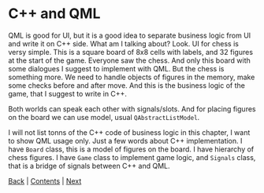# C\+\+ and QML

QML is good for UI, but it is a good idea to separate business logic from UI and write it on
C\+\+ side. What am I talking about? Look. UI for chess is versy simple. This is a square
board of 8x8 cells with labels, and 32 figures at the start of the game. Everyone saw the chess.
And only this board with some dialogues I suggest to implement with QML. But the chess is something
more. We need to handle objects of figures in the memory, make some checks before and after move.
And this is the business logic of the game, that I suggest to write in C\+\+.

Both worlds can speak each other with signals/slots. And for placing figures on the board
we can use model, usual `QAbstractListModel`.

I will not list tonns of the C\+\+ code of business logic in this chapter, I want to show
QML usage only. Just a few words about C\+\+ implementation. I have `Board` class, this is a model
of figures on the board. I have hierarchy of chess figures. I have `Game` class to implement
game logic, and `Signals` class, that is a bridge of signals between C\+\+ and QML.

[Back](01.md) | [Contents](../README.md) | [Next](03.md)
